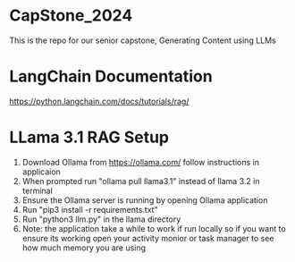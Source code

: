 # CapStone_2024
This is the repo for our senior capstone, Generating Content using LLMs

# LangChain Documentation
https://python.langchain.com/docs/tutorials/rag/

# LLama 3.1 RAG Setup
1. Download Ollama from https://ollama.com/ follow instructions in applicaion
2. When prompted run "ollama pull llama3.1" instead of llama 3.2 in terminal
3. Ensure the Ollama server is running by opening Ollama application
4. Run "pip3 install -r requirements.txt"
5. Run "python3 llm.py" in the llama directory
6. Note: the application take a while to work if run locally so if you want to ensure its working open your activity monior or task manager to see how much memory you are using